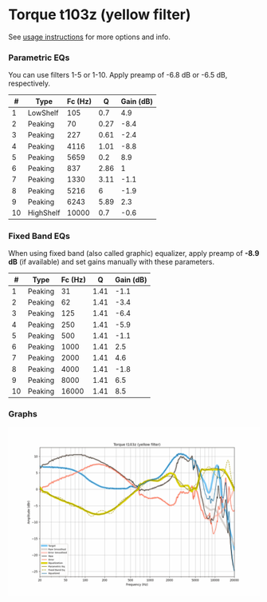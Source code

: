 # Torque t103z (yellow filter)
See [usage instructions](https://github.com/jaakkopasanen/AutoEq#usage) for more options and info.

### Parametric EQs
You can use filters 1-5 or 1-10. Apply preamp of -6.8 dB or -6.5 dB, respectively.

|   # | Type      |   Fc (Hz) |    Q |   Gain (dB) |
|-----|-----------|-----------|------|-------------|
|   1 | LowShelf  |       105 | 0.7  |         4.9 |
|   2 | Peaking   |        70 | 0.27 |        -8.4 |
|   3 | Peaking   |       227 | 0.61 |        -2.4 |
|   4 | Peaking   |      4116 | 1.01 |        -8.8 |
|   5 | Peaking   |      5659 | 0.2  |         8.9 |
|   6 | Peaking   |       837 | 2.86 |         1   |
|   7 | Peaking   |      1330 | 3.11 |        -1.1 |
|   8 | Peaking   |      5216 | 6    |        -1.9 |
|   9 | Peaking   |      6243 | 5.89 |         2.3 |
|  10 | HighShelf |     10000 | 0.7  |        -0.6 |

### Fixed Band EQs
When using fixed band (also called graphic) equalizer, apply preamp of **-8.9 dB** (if available) and set gains manually with these parameters.

|   # | Type    |   Fc (Hz) |    Q |   Gain (dB) |
|-----|---------|-----------|------|-------------|
|   1 | Peaking |        31 | 1.41 |        -1.1 |
|   2 | Peaking |        62 | 1.41 |        -3.4 |
|   3 | Peaking |       125 | 1.41 |        -6.4 |
|   4 | Peaking |       250 | 1.41 |        -5.9 |
|   5 | Peaking |       500 | 1.41 |        -1.1 |
|   6 | Peaking |      1000 | 1.41 |         2.5 |
|   7 | Peaking |      2000 | 1.41 |         4.6 |
|   8 | Peaking |      4000 | 1.41 |        -1.8 |
|   9 | Peaking |      8000 | 1.41 |         6.5 |
|  10 | Peaking |     16000 | 1.41 |         8.5 |

### Graphs
![](./Torque%20t103z%20(yellow%20filter).png)
